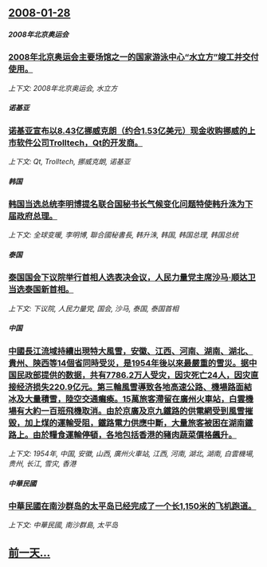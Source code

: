 ## [2008-01-28](/news/2008/01/28/index.md)

##### 2008年北京奥运会
### [2008年北京奥运会主要场馆之一的国家游泳中心“水立方”竣工并交付使用。](/news/2008/01/28/2008年北京奥运会主要场馆之一的国家游泳中心-水立方-竣工并交付使用.md)
_上下文: 2008年北京奥运会, 水立方_

##### 诺基亚
### [诺基亚宣布以8.43亿挪威克朗（约合1.53亿美元）现金收购挪威的上市软件公司Trolltech，Qt的开发商。](/news/2008/01/28/诺基亚宣布以843亿挪威克朗-约合153亿美元-现金收购挪威的上市软件公司Trolltech-Qt的开发商.md)
_上下文: Qt, Trolltech, 挪威克朗, 诺基亚_

##### 韩国
### [韩国当选总统李明博提名联合国秘书长气候变化问题特使韩升洙为下届政府总理。](/news/2008/01/28/韩国当选总统李明博提名联合国秘书长气候变化问题特使韩升洙为下届政府总理.md)
_上下文: 全球变暖, 李明博, 聯合國秘書長, 韩升洙, 韩国, 韩国总理, 韩国总统_

##### 泰国
### [泰国国会下议院举行首相人选表决会议，人民力量党主席沙马·顺达卫当选泰国新首相。](/news/2008/01/28/泰国国会下议院举行首相人选表决会议-人民力量党主席沙马-顺达卫当选泰国新首相.md)
_上下文: 下议院, 人民力量党, 国会, 沙马, 泰国, 泰国首相_

##### 中国
### [中國長江流域持續出現特大風雪，安徽、江西、河南、湖南、湖北、貴州、陝西等14個省同時受災，是1954年後以來最嚴重的雪災。据中国民政部提供的数据，共有7786.2万人受灾，因灾死亡24人，因灾直接经济损失220.9亿元。第三輪風雪導致各地高速公路、機場路面結冰及大量積雪，陸空交通癱瘓。15萬旅客滯留在廣州火車站，白雲機場有大約一百班飛機取消。由於京廣及京九鐵路的供電網受到風雪摧毀，加上煤的運輸受阻，鐵路電力供應中斷，大量旅客被困在湖南鐵路上。由於糧食運輸停頓，各地包括香港的豬肉蔬菜價格飆升。](/news/2008/01/28/中國長江流域持續出現特大風雪-安徽-江西-河南-湖南-湖北-貴州-陝西等14個省同時受災-是1954年後以來最嚴重的雪災.md)
_上下文: 1954年, 中国, 安徽, 山西, 廣州火車站, 江西, 河南, 湖北, 湖南, 白雲機場, 贵州, 长江, 雪灾, 香港_

##### 中華民國
### [中華民國在南沙群岛的太平岛已经完成了一个长1,150米的飞机跑道。](/news/2008/01/28/中華民國在南沙群岛的太平岛已经完成了一个长1150米的飞机跑道.md)
_上下文: 中華民國, 南沙群島, 太平岛_

## [前一天...](/news/2008/01/27/index.md)

